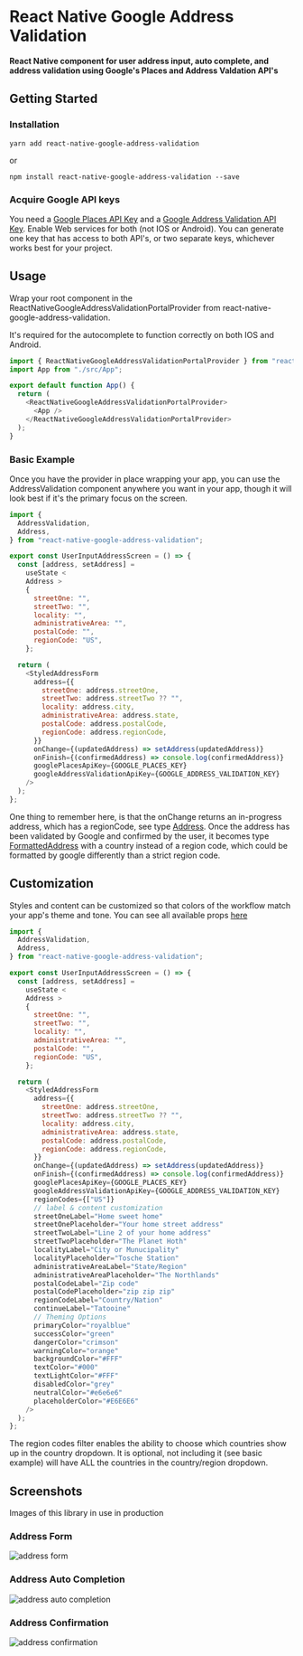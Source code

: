 # React Native Google Address Validation

**React Native component for user address input, auto complete, and address validation using Google's Places and Address Valdation API's**

## Getting Started

### Installation

```
yarn add react-native-google-address-validation
```

or

```
npm install react-native-google-address-validation --save
```

### Acquire Google API keys

You need a [Google Places API Key](https://developers.google.com/maps/documentation/places/web-service/get-api-key/) and a [Google Address Validation API Key](https://developers.google.com/maps/documentation/address-validation/get-api-key). Enable Web services for both (not IOS or Android). You can generate one key that has access to both API's, or two separate keys, whichever works best for your project.

## Usage

Wrap your root component in the ReactNativeGoogleAddressValidationPortalProvider from react-native-google-address-validation.

It's required for the autocomplete to function correctly on both IOS and Android.

```js
import { ReactNativeGoogleAddressValidationPortalProvider } from "react-native-google-address-validation";
import App from "./src/App";

export default function App() {
  return (
    <ReactNativeGoogleAddressValidationPortalProvider>
      <App />
    </ReactNativeGoogleAddressValidationPortalProvider>
  );
}
```

### Basic Example

Once you have the provider in place wrapping your app, you can use the AddressValidation component anywhere you want in your app, though it will look best if it's the primary focus on the screen.

```js
import {
  AddressValidation,
  Address,
} from "react-native-google-address-validation";

export const UserInputAddressScreen = () => {
  const [address, setAddress] =
    useState <
    Address >
    {
      streetOne: "",
      streetTwo: "",
      locality: "",
      administrativeArea: "",
      postalCode: "",
      regionCode: "US",
    };

  return (
    <StyledAddressForm
      address={{
        streetOne: address.streetOne,
        streetTwo: address.streetTwo ?? "",
        locality: address.city,
        administrativeArea: address.state,
        postalCode: address.postalCode,
        regionCode: address.regionCode,
      }}
      onChange={(updatedAddress) => setAddress(updatedAddress)}
      onFinish={(confirmedAddress) => console.log(confirmedAddress)}
      googlePlacesApiKey={GOOGLE_PLACES_KEY}
      googleAddressValidationApiKey={GOOGLE_ADDRESS_VALIDATION_KEY}
    />
  );
};
```

One thing to remember here, is that the onChange returns an in-progress address, which has a regionCode, see type [Address](https://github.com/adamsonb12/react-native-google-address-validation/blob/main/src/utils.ts#L53). Once the address has been validated by Google and confirmed by the user, it becomes type [FormattedAddress](https://github.com/adamsonb12/react-native-google-address-validation/blob/main/src/utils.ts#L62) with a country instead of a region code, which could be formatted by google differently than a strict region code.

## Customization

Styles and content can be customized so that colors of the workflow match your app's theme and tone. You can see all available props [here](https://github.com/adamsonb12/react-native-google-address-validation/blob/main/index.tsx#L13)

```js
import {
  AddressValidation,
  Address,
} from "react-native-google-address-validation";

export const UserInputAddressScreen = () => {
  const [address, setAddress] =
    useState <
    Address >
    {
      streetOne: "",
      streetTwo: "",
      locality: "",
      administrativeArea: "",
      postalCode: "",
      regionCode: "US",
    };

  return (
    <StyledAddressForm
      address={{
        streetOne: address.streetOne,
        streetTwo: address.streetTwo ?? "",
        locality: address.city,
        administrativeArea: address.state,
        postalCode: address.postalCode,
        regionCode: address.regionCode,
      }}
      onChange={(updatedAddress) => setAddress(updatedAddress)}
      onFinish={(confirmedAddress) => console.log(confirmedAddress)}
      googlePlacesApiKey={GOOGLE_PLACES_KEY}
      googleAddressValidationApiKey={GOOGLE_ADDRESS_VALIDATION_KEY}
      regionCodes={["US"]}
      // label & content customization
      streetOneLabel="Home sweet home"
      streetOnePlaceholder="Your home street address"
      streetTwoLabel="Line 2 of your home address"
      streetTwoPlaceholder="The Planet Hoth"
      localityLabel="City or Munucipality"
      localityPlaceholder="Tosche Station"
      administrativeAreaLabel="State/Region"
      administrativeAreaPlaceholder="The Northlands"
      postalCodeLabel="Zip code"
      postalCodePlaceholder="zip zip zip"
      regionCodeLabel="Country/Nation"
      continueLabel="Tatooine"
      // Theming Options
      primaryColor="royalblue"
      successColor="green"
      dangerColor="crimson"
      warningColor="orange"
      backgroundColor="#FFF"
      textColor="#000"
      textLightColor="#FFF"
      disabledColor="grey"
      neutralColor="#e6e6e6"
      placeholderColor="#E6E6E6"
    />
  );
};
```

The region codes filter enables the ability to choose which countries show up in the country dropdown. It is optional, not including it (see basic example) will have ALL the countries in the country/region dropdown.

## Screenshots

Images of this library in use in production

### Address Form

![address form](https://raw.githubusercontent.com/adamsonb12/react-native-google-address-validation/main/images/address_form.png)

### Address Auto Completion

![address auto completion](https://raw.githubusercontent.com/adamsonb12/react-native-google-address-validation/main/images/address_autocomplete.png)

### Address Confirmation

![address confirmation](https://raw.githubusercontent.com/adamsonb12/react-native-google-address-validation/main/images/address_confirmation.png)
